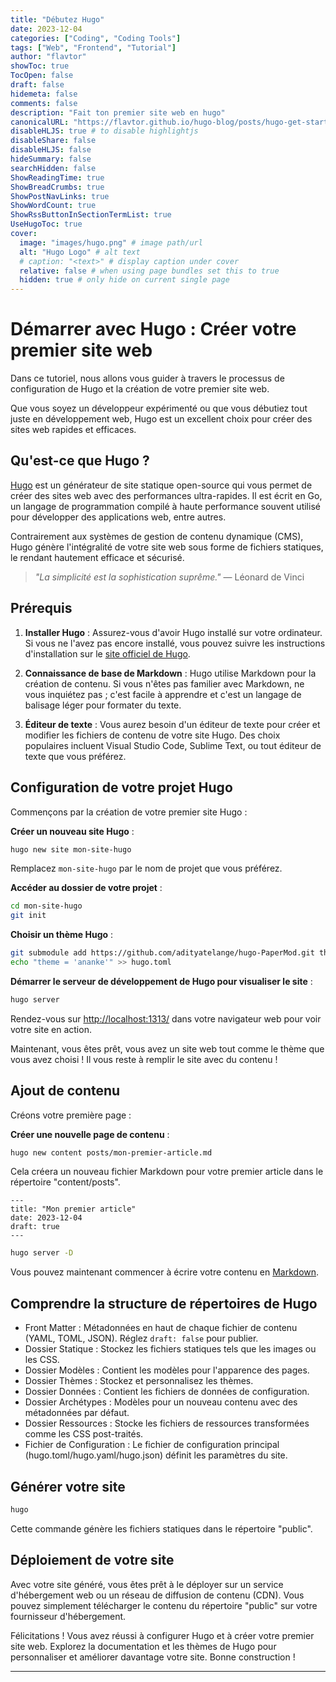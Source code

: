 ```yaml
---
title: "Débutez Hugo"
date: 2023-12-04
categories: ["Coding", "Coding Tools"]
tags: ["Web", "Frontend", "Tutorial"]
author: "flavtor"
showToc: true
TocOpen: false
draft: false
hidemeta: false
comments: false
description: "Fait ton premier site web en hugo"
canonicalURL: "https://flavtor.github.io/hugo-blog/posts/hugo-get-started"
disableHLJS: true # to disable highlightjs
disableShare: false
disableHLJS: false
hideSummary: false
searchHidden: false
ShowReadingTime: true
ShowBreadCrumbs: true
ShowPostNavLinks: true
ShowWordCount: true
ShowRssButtonInSectionTermList: true
UseHugoToc: true
cover:
  image: "images/hugo.png" # image path/url
  alt: "Hugo Logo" # alt text
  # caption: "<text>" # display caption under cover
  relative: false # when using page bundles set this to true
  hidden: true # only hide on current single page
---
```


# Démarrer avec Hugo : Créer votre premier site web

Dans ce tutoriel, nous allons vous guider à travers le processus de configuration de Hugo et la création de votre premier site web.

Que vous soyez un développeur expérimenté ou que vous débutiez tout juste en développement web, Hugo est un excellent choix pour créer des sites web rapides et efficaces.

## Qu'est-ce que Hugo ?

[Hugo](https://gohugo.io/) est un générateur de site statique open-source qui vous permet de créer des sites web avec des performances ultra-rapides. Il est écrit en Go, un langage de programmation compilé à haute performance souvent utilisé pour développer des applications web, entre autres.

Contrairement aux systèmes de gestion de contenu dynamique (CMS), Hugo génère l'intégralité de votre site web sous forme de fichiers statiques, le rendant hautement efficace et sécurisé.

> _"La simplicité est la sophistication suprême."_ — Léonard de Vinci

## Prérequis

1. **Installer Hugo** : Assurez-vous d'avoir Hugo installé sur votre ordinateur. Si vous ne l'avez pas encore installé, vous pouvez suivre les instructions d'installation sur le [site officiel de Hugo](https://gohugo.io/getting-started/installing/).

2. **Connaissance de base de Markdown** : Hugo utilise Markdown pour la création de contenu. Si vous n'êtes pas familier avec Markdown, ne vous inquiétez pas ; c'est facile à apprendre et c'est un langage de balisage léger pour formater du texte.

3. **Éditeur de texte** : Vous aurez besoin d'un éditeur de texte pour créer et modifier les fichiers de contenu de votre site Hugo. Des choix populaires incluent Visual Studio Code, Sublime Text, ou tout éditeur de texte que vous préférez.

## Configuration de votre projet Hugo

Commençons par la création de votre premier site Hugo :

**Créer un nouveau site Hugo** :

```bash
hugo new site mon-site-hugo
```

Remplacez `mon-site-hugo` par le nom de projet que vous préférez.

**Accéder au dossier de votre projet** :

```bash
cd mon-site-hugo
git init
```

**Choisir un thème Hugo** :

```bash
git submodule add https://github.com/adityatelange/hugo-PaperMod.git themes/PaperMod
echo "theme = 'ananke'" >> hugo.toml
```

**Démarrer le serveur de développement de Hugo pour visualiser le site** :

```bash
hugo server
```

Rendez-vous sur [http://localhost:1313/](http://localhost:1313/) dans votre navigateur web pour voir votre site en action.

Maintenant, vous êtes prêt, vous avez un site web tout comme le thème que vous avez choisi ! Il vous reste à remplir le site avec du contenu !

## Ajout de contenu

Créons votre première page :

**Créer une nouvelle page de contenu** :

```bash
hugo new content posts/mon-premier-article.md
```

Cela créera un nouveau fichier Markdown pour votre premier article dans le répertoire "content/posts".

```
---
title: "Mon premier article"
date: 2023-12-04
draft: true
---
```

```bash
hugo server -D
```

Vous pouvez maintenant commencer à écrire votre contenu en [Markdown](https://commonmark.org/help/).

## Comprendre la structure de répertoires de Hugo
- Front Matter : Métadonnées en haut de chaque fichier de contenu (YAML, TOML, JSON). Réglez `draft: false` pour publier.
- Dossier Statique : Stockez les fichiers statiques tels que les images ou les CSS.
- Dossier Modèles : Contient les modèles pour l'apparence des pages.
- Dossier Thèmes : Stockez et personnalisez les thèmes.
- Dossier Données : Contient les fichiers de données de configuration.
- Dossier Archétypes : Modèles pour un nouveau contenu avec des métadonnées par défaut.
- Dossier Ressources : Stocke les fichiers de ressources transformées comme les CSS post-traités.
- Fichier de Configuration : Le fichier de configuration principal (hugo.toml/hugo.yaml/hugo.json) définit les paramètres du site.

## Générer votre site

```bash
hugo
```

Cette commande génère les fichiers statiques dans le répertoire "public".

## Déploiement de votre site

Avec votre site généré, vous êtes prêt à le déployer sur un service d'hébergement web ou un réseau de diffusion de contenu (CDN). Vous pouvez simplement télécharger le contenu du répertoire "public" sur votre fournisseur d'hébergement.

Félicitations ! Vous avez réussi à configurer Hugo et à créer votre premier site web. Explorez la documentation et les thèmes de Hugo pour personnaliser et améliorer davantage votre site. Bonne construction !

---
